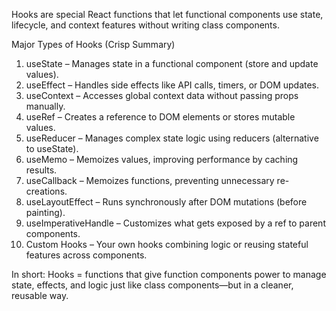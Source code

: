 Hooks are special React functions that let functional components use state, lifecycle, and context features without writing class components.​

Major Types of Hooks (Crisp Summary)
1. useState – Manages state in a functional component (store and update values).
2. useEffect – Handles side effects like API calls, timers, or DOM updates.
3. useContext – Accesses global context data without passing props manually.
4. useRef – Creates a reference to DOM elements or stores mutable values.
5. useReducer – Manages complex state logic using reducers (alternative to useState).
6. useMemo – Memoizes values, improving performance by caching results.
7. useCallback – Memoizes functions, preventing unnecessary re-creations.
8. useLayoutEffect – Runs synchronously after DOM mutations (before painting).
9. useImperativeHandle – Customizes what gets exposed by a ref to parent components.
10. Custom Hooks – Your own hooks combining logic or reusing stateful features across components.​

In short:
Hooks = functions that give function components power to manage state, effects, and logic just like class components—but in a cleaner, reusable way.